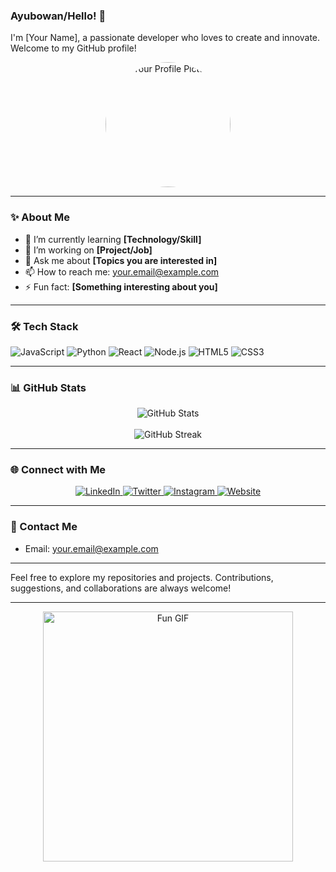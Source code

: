 ### Ayubowan/Hello! 👋

I'm [Your Name], a passionate developer who loves to create and innovate. Welcome to my GitHub profile!

<div align="center">
  <img src="https://user-images.githubusercontent.com/your-profile-image.png" alt="Your Profile Picture" width="200" style="border-radius:50%;"/>
</div>

---

### ✨ About Me

- 🌱 I’m currently learning **[Technology/Skill]**
- 💼 I’m working on **[Project/Job]**
- 💬 Ask me about **[Topics you are interested in]**
- 📫 How to reach me: [your.email@example.com](mailto:your.email@example.com)
- ⚡ Fun fact: **[Something interesting about you]**

---

### 🛠 Tech Stack

![JavaScript](https://img.shields.io/badge/-JavaScript-333333?style=for-the-badge&logo=javascript)
![Python](https://img.shields.io/badge/-Python-333333?style=for-the-badge&logo=python)
![React](https://img.shields.io/badge/-React-333333?style=for-the-badge&logo=react)
![Node.js](https://img.shields.io/badge/-Node.js-333333?style=for-the-badge&logo=node.js)
![HTML5](https://img.shields.io/badge/-HTML5-333333?style=for-the-badge&logo=html5)
![CSS3](https://img.shields.io/badge/-CSS3-333333?style=for-the-badge&logo=css3)

---

### 📊 GitHub Stats

<div align="center">
  <img src="https://github-readme-stats.vercel.app/api?username=yourusername&show_icons=true&theme=radical" alt="GitHub Stats" />
  <br/><br/>
  <img src="https://github-readme-streak-stats.herokuapp.com/?user=yourusername&theme=radical" alt="GitHub Streak" />
</div>

---

### 🌐 Connect with Me

<div align="center">
  <a href="https://www.linkedin.com/in/yourprofile/">
    <img src="https://img.shields.io/badge/-LinkedIn-0A66C2?style=for-the-badge&logo=linkedin&logoColor=white" alt="LinkedIn">
  </a>
  <a href="https://twitter.com/yourusername">
    <img src="https://img.shields.io/badge/-Twitter-1DA1F2?style=for-the-badge&logo=twitter&logoColor=white" alt="Twitter">
  </a>
  <a href="https://instagram.com/yourusername">
    <img src="https://img.shields.io/badge/-Instagram-E4405F?style=for-the-badge&logo=instagram&logoColor=white" alt="Instagram">
  </a>
  <a href="https://yourwebsite.com">
    <img src="https://img.shields.io/badge/-Website-333333?style=for-the-badge&logo=web&logoColor=white" alt="Website">
  </a>
</div>

---

### 📧 Contact Me

- Email: [your.email@example.com](mailto:your.email@example.com)

---

Feel free to explore my repositories and projects. Contributions, suggestions, and collaborations are always welcome!

---

<div align="center">
  <img src="https://media.giphy.com/media/YOUR_GIPHY_ID/giphy.gif" alt="Fun GIF" width="400"/>
</div>
